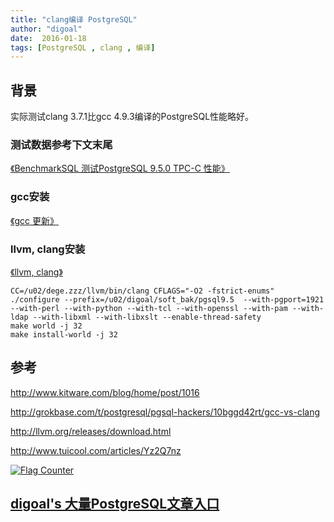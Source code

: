 ```yaml
---
title: "clang编译 PostgreSQL"
author: "digoal"
date:  2016-01-18
tags: [PostgreSQL , clang , 编译]
---
```

## 背景                                                 
实际测试clang 3.7.1比gcc 4.9.3编译的PostgreSQL性能略好。  
  
### 测试数据参考下文末尾  
  
[《BenchmarkSQL 测试PostgreSQL 9.5.0 TPC-C 性能》](../201601/20160109_01.md)    
  
### gcc安装  
  
[《gcc 更新》](../201601/20160113_02.md)    
  
### llvm, clang安装  
  
[《llvm, clang》](../201601/20160115_01.md)    
  
```  
CC=/u02/dege.zzz/llvm/bin/clang CFLAGS="-O2 -fstrict-enums" ./configure --prefix=/u02/digoal/soft_bak/pgsql9.5  --with-pgport=1921 --with-perl --with-python --with-tcl --with-openssl --with-pam --with-ldap --with-libxml --with-libxslt --enable-thread-safety  
make world -j 32  
make install-world -j 32  
```  
  
## 参考  
http://www.kitware.com/blog/home/post/1016  
  
http://grokbase.com/t/postgresql/pgsql-hackers/10bggd42rt/gcc-vs-clang  
  
http://llvm.org/releases/download.html  
  
http://www.tuicool.com/articles/Yz2Q7nz  
  
<a rel="nofollow" href="http://info.flagcounter.com/h9V1"  ><img src="http://s03.flagcounter.com/count/h9V1/bg_FFFFFF/txt_000000/border_CCCCCC/columns_2/maxflags_12/viewers_0/labels_0/pageviews_0/flags_0/"  alt="Flag Counter"  border="0"  ></a>  
  
  
  
  
  
  
## [digoal's 大量PostgreSQL文章入口](https://github.com/digoal/blog/blob/master/README.md "22709685feb7cab07d30f30387f0a9ae")
  
